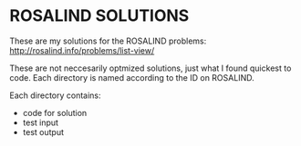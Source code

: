 ROSALIND SOLUTIONS
==================

These are my solutions for the ROSALIND problems:
http://rosalind.info/problems/list-view/

These are not neccesarily optmized solutions, just what I found quickest to code.
Each directory is named according to the ID on ROSALIND.

Each directory contains:
- code for solution
- test input
- test output
